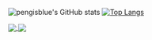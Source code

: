![pengisblue's GitHub stats](https://github-readme-stats.vercel.app/api?username=pengisblue&count_private=true&show_icons=true&theme=blueberry&hide_border=false&hide=issues)
[![Top Langs](https://github-readme-stats.vercel.app/api/top-langs/?username=pengisblue&layout=compact&theme=blueberry)](https://github.com/anuraghazra/github-readme-stats)

<a href="https://github.com/pengisblue/TIL">
  <img align="center" src="https://github-readme-stats.vercel.app/api/pin/?username=pengisblue&repo=TIL" />
</a>
<a href="https://github.com/pengisblue/AlgorithmStudy">
  <img align="center" src="https://github-readme-stats.vercel.app/api/pin/?username=pengisblue&repo=AlgorithmStudy"/>
</a>

<!---
pengisblue/pengisblue is a ✨ special ✨ repository because its `README.md` (this file) appears on your GitHub profile.
You can click the Preview link to take a look at your changes.
--->
